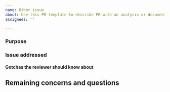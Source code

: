 ```yaml
---
name: Other issue
about: Use this PR template to describe PR with an analysis or documentation (that is not a new example analysis)
assignees: ''

---
```


### Purpose

<!-- What was the background and context that lead to this problem? -->

<!-- Link to Github comments or related issues that are helpful -->

### Issue addressed

<!-- What is the Github issue being addressed here -->

#### Gotchas the reviewer should know about

<!-- Are there things that came up during development that you found tricky or that the reviewer should be informed about -->

## Remaining concerns and questions

<!-- Are there any outstanding issues you have questions about -->

<!-- Are there follow-up issues that should be filed? -- perhaps related issues but outside the scope of this PR -->
